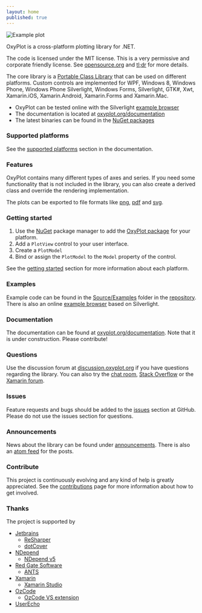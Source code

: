 ```yaml
---
layout: home
published: true
---
```


![Example plot]

OxyPlot is a cross-platform plotting library for .NET. 

The code is licensed under the MIT license. This is a very permissive and corporate friendly license. See [opensource.org](http://opensource.org/licenses/MIT) and [tl;dr](https://tldrlegal.com/license/mit-license) for more details.

The core library is a [Portable Class Library] that can be used on different platforms. Custom controls are implemented for WPF, Windows 8, Windows Phone, Windows Phone Silverlight, Windows Forms, Silverlight, GTK#, Xwt, Xamarin.iOS, Xamarin.Android, Xamarin.Forms and Xamarin.Mac.

- OxyPlot can be tested online with the Silverlight [example browser]
- The documentation is located at [oxyplot.org/documentation]
- The latest binaries can be found in the [NuGet packages]

### Supported platforms

See the [supported platforms] section in the documentation.

### Features

OxyPlot contains many different types of axes and series. If you need some functionality that is not included in the library, you can also create a derived class and override the rendering implementation.

The plots can be exported to file formats like [png], [pdf] and [svg].

### Getting started

1. Use the [NuGet] package manager to add the [OxyPlot package][NuGet packages] for your platform. 
2. Add a `PlotView` control to your user interface. 
3. Create a `PlotModel`
4. Bind or assign the `PlotModel` to the `Model` property of the control.

See the [getting started] section for more information about each platform. 

### Examples

Example code can be found in the [Source/Examples] folder in the [repository]. There is also an online [example browser] based on Silverlight.

### Documentation

The documentation can be found at [oxyplot.org/documentation]. Note that it is under construction. Please contribute!

### Questions

Use the discussion forum at [discussion.oxyplot.org] if you have questions regarding the library. You can also try the [chat room], [Stack Overflow] or the [Xamarin forum].

### Issues

Feature requests and bugs should be added to the [issues] section at GitHub. Please do not use the issues section for questions.

### Announcements

News about the library can be found under [announcements]. There is also an [atom feed] for the posts.

### Contribute

This project is continuously evolving and any kind of help is greatly appreciated. See the [contributions] page for more information about how to get involved.

### Thanks

The project is supported by

- [Jetbrains]
  - [ReSharper]
  - [dotCover]
- [NDepend]
  - [NDepend v5][NDepend]
- [Red Gate Software]
  - [ANTS]
- [Xamarin]
  - [Xamarin Studio][Xamarin]
- [OzCode]
  - [OzCode VS extension]
- [UserEcho]

[Example plot]: /public/images/normal-distributions.png
[NuGet]: http://www.nuget.org/
[NuGet packages]: http://www.nuget.org/packages?q=oxyplot
[Portable Class Library]: http://msdn.microsoft.com/en-us/library/vstudio/gg597391(v=vs.100).aspx
[pdf]: /documentation/export-pdf
[png]: /documentation/export-png
[svg]: /documentation/export-svg

[oxyplot.org/documentation]: /documentation
[support]: /support
[contributions]: /documentation/contributions
[getting started]: /documentation/getting-started
[supported platforms]: /documentation/supported-platforms
[announcements]: /announcements
[atom feed]: http://oxyplot.org/atom.xml

[repository]: https://github.com/oxyplot/oxyplot
[Source/Examples]: https://github.com/oxyplot/oxyplot/tree/master/Source/Examples
[contributors]: https://github.com/oxyplot/oxyplot/graphs/contributors
[issues]: https://github.com/oxyplot/oxyplot/issues/

[example browser]: http://resources.oxyplot.org/examplebrowser/

[discussion.oxyplot.org]: http://oxyplot.userecho.com/
[chat room]: https://gitter.im/oxyplot/oxyplot
[Stack Overflow]: http://stackoverflow.com/questions/tagged/oxyplot?sort=newest
[Xamarin forum]: http://forums.xamarin.com/search?Search=oxyplot
[twitter]: https://twitter.com/search?q=oxyplot
[twitter-hashtag]: https://twitter.com/search?q=%23oxyplot&src=hash

[xamarin-component]: http://components.xamarin.com/
[xamarin-mac]: http://xamarin.com/mac
[mono-mac]: http://www.mono-project.com/MonoMac

[Jetbrains]: http://www.jetbrains.com/
[ReSharper]: http://www.jetbrains.com/resharper/
[dotCover]: http://www.jetbrains.com/dotcover/index.html?topDC
[NDepend]: http://www.ndepend.com/
[Red Gate Software]: http://www.red-gate.com/
[ANTS]: http://www.red-gate.com/products/dotnet-development/ants-performance-profiler/
[Xamarin]: http://www.xamarin.com/
[OzCode]: http://www.oz-code.com/
[OzCode VS extension]: http://visualstudiogallery.msdn.microsoft.com/36925113-cdce-4953-a5d6-fb3d2912dad7
[UserEcho]: http://www.userecho.com/

[jetbrains-banner]: http://www.jetbrains.com/img/banners/Codebetter.png
